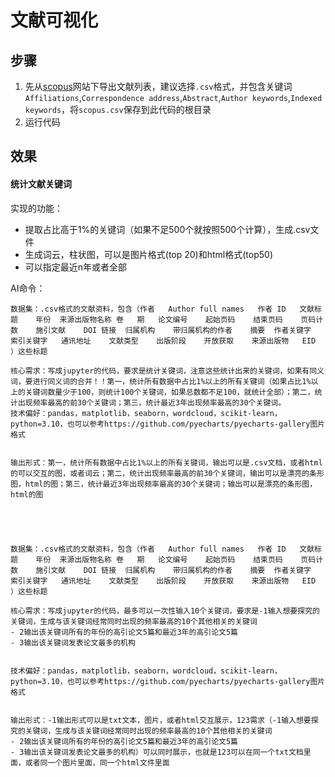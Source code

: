 # 文献可视化



## 步骤
1. 先从[scopus](https://www.scopus.com/)网站下导出文献列表，建议选择`.csv`格式，并包含关键词`Affiliations`,`Correspondence address`,`Abstract`,`Author keywords`,`Indexed keywords`，将`scopus.csv`保存到此代码的根目录
2. 运行代码

## 效果

#### 统计文献关键词

实现的功能：
- 提取占比高于1%的关键词（如果不足500个就按照500个计算），生成.csv文件
- 生成词云，柱状图，可以是图片格式(top 20)和html格式(top50)
- 可以指定最近n年或者全部





AI命令：

```任务类型：数据分析和可视化
数据集：.csv格式的文献资料，包含（作者	Author full names	作者 ID	文献标题	年份	来源出版物名称	卷	期	论文编号	起始页码	结束页码	页码计数	施引文献	DOI	链接	归属机构	带归属机构的作者	摘要	作者关键字	索引关键字	通讯地址	文献类型	出版阶段	开放获取	来源出版物	EID
）这些标题

核心需求：写成jupyter的代码，要求是统计关键词，注意这些统计出来的关键词，如果有同义词，要进行同义词的合并！！第一，统计所有数据中占比1%以上的所有关键词（如果占比1%以上的关键词数量少于100，则统计100个关键词，如果总数都不足100，就统计全部）；第二，统计出现频率最高的前30个关键词；第三，统计最近3年出现频率最高的30个关键词。
技术偏好：pandas，matplotlib，seaborn，wordcloud，scikit-learn，python=3.10，也可以参考https://github.com/pyecharts/pyecharts-gallery图片格式


输出形式：第一，统计所有数据中占比1%以上的所有关键词，输出可以是.csv文档，或者html的可以交互的图，或者词云；第二，统计出现频率最高的前30个关键词，输出可以是漂亮的条形图，html的图；第三，统计最近3年出现频率最高的30个关键词；输出可以是漂亮的条形图，html的图





数据集：.csv格式的文献资料，包含（作者	Author full names	作者 ID	文献标题	年份	来源出版物名称	卷	期	论文编号	起始页码	结束页码	页码计数	施引文献	DOI	链接	归属机构	带归属机构的作者	摘要	作者关键字	索引关键字	通讯地址	文献类型	出版阶段	开放获取	来源出版物	EID
）这些标题

核心需求：写成jupyter的代码，最多可以一次性输入10个关键词，要求是-1输入想要探究的关键词，生成与该关键词经常同时出现的频率最高的10个其他相关的关键词
- 2输出该关键词所有的年份的高引论文5篇和最近3年的高引论文5篇
- 3输出该关键词发表论文最多的机构


技术偏好：pandas，matplotlib，seaborn，wordcloud，scikit-learn，python=3.10，也可以参考https://github.com/pyecharts/pyecharts-gallery图片格式


输出形式：-1输出形式可以是txt文本，图片，或者html交互展示，123需求（-1输入想要探究的关键词，生成与该关键词经常同时出现的频率最高的10个其他相关的关键词
- 2输出该关键词所有的年份的高引论文5篇和最近3年的高引论文5篇
- 3输出该关键词发表论文最多的机构）可以同时展示，也就是123可以在同一个txt文档里面，或者同一个图片里面，同一个html文件里面
```